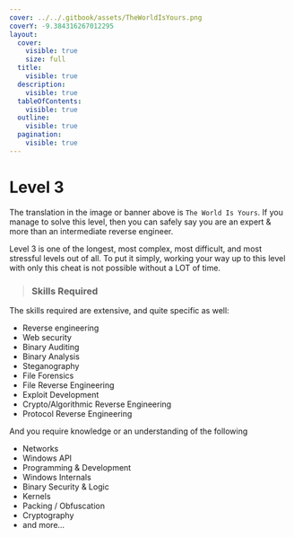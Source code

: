 ```yaml
---
cover: ../../.gitbook/assets/TheWorldIsYours.png
coverY: -9.384316267012295
layout:
  cover:
    visible: true
    size: full
  title:
    visible: true
  description:
    visible: true
  tableOfContents:
    visible: true
  outline:
    visible: true
  pagination:
    visible: true
---
```


# Level 3

The translation in the image or banner above is `The World Is Yours`. If you manage to solve this level, then you can safely say you are an expert & more than an intermediate reverse engineer.

Level 3 is one of the longest, most complex, most difficult, and most stressful levels out of all. To put it simply, working your way up to this level with only this cheat is not possible without a LOT of time.&#x20;

> ### Skills Required

The skills required are extensive, and quite specific as well:

* Reverse engineering
* Web security&#x20;
* Binary Auditing&#x20;
* Binary Analysis
* Steganography&#x20;
* File Forensics
* File Reverse Engineering
* Exploit Development
* Crypto/Algorithmic Reverse Engineering
* Protocol Reverse Engineering&#x20;

And you require knowledge or an understanding of the following

* Networks
* Windows API
* Programming & Development
* Windows Internals
* Binary Security & Logic
* Kernels
* Packing / Obfuscation
* Cryptography&#x20;
* and more...
